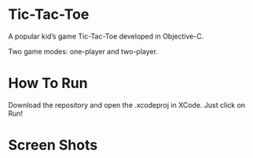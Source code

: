 # Tic-Tac-Toe
A popular kid’s game Tic-Tac-Toe developed in Objective-C.

Two game modes: one-player and two-player.

# How To Run
Download the repository and open the .xcodeproj in XCode. Just click on Run! 

# Screen Shots

